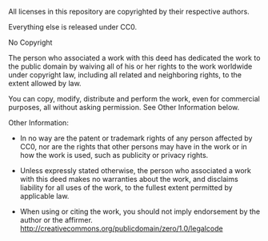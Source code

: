 All licenses in this repository are copyrighted by their respective authors.

Everything else is released under CC0.

No Copyright

The person who associated a work with this deed has dedicated the work to the public domain by waiving all of his or her rights to the work worldwide under copyright law, including all related and neighboring rights, to the extent allowed by law.

You can copy, modify, distribute and perform the work, even for commercial purposes, all without asking permission. See Other Information below.

Other Information:

* In no way are the patent or trademark rights of any person affected
by CC0, nor are the rights that other persons may have in the work or in
how the work is used, such as publicity or privacy rights.

* Unless expressly stated otherwise, the person who associated a work with
this deed makes no warranties about the work, and disclaims liability for
all uses of the work, to the fullest extent permitted by applicable law.

* When using or citing the work, you should not imply endorsement
by the author or the affirmer.
http://creativecommons.org/publicdomain/zero/1.0/legalcode
